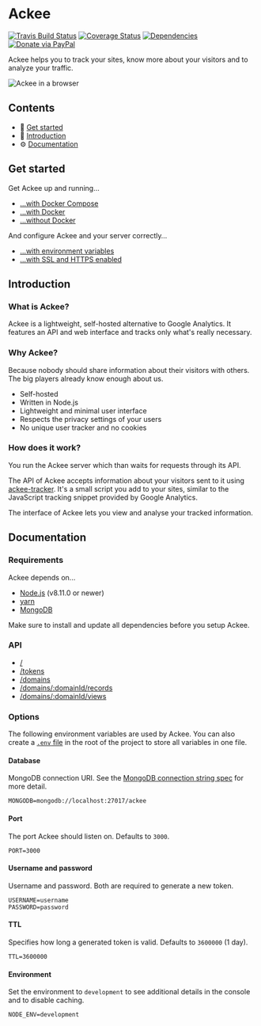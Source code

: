 # Ackee

[![Travis Build Status](https://travis-ci.org/electerious/Ackee.svg?branch=master)](https://travis-ci.org/electerious/Ackee) [![Coverage Status](https://coveralls.io/repos/github/electerious/Ackee/badge.svg?branch=master)](https://coveralls.io/github/electerious/Ackee?branch=master) [![Dependencies](https://david-dm.org/electerious/Ackee.svg)](https://david-dm.org/electerious/Ackee#info=dependencies) [![Donate via PayPal](https://img.shields.io/badge/paypal-donate-009cde.svg)](https://www.paypal.com/cgi-bin/webscr?cmd=_s-xclick&hosted_button_id=CYKBESW577YWE)

Ackee helps you to track your sites, know more about your visitors and to analyze your traffic.

![Ackee in a browser](https://s.electerious.com/images/ackee/readme.png)

## Contents

- 🏃 [Get started](#get-started)
- 📄 [Introduction](#introduction)
- ⚙️ [Documentation](#documentation)

## Get started

Get Ackee up and running…

- […with Docker Compose](docs/Get%20started.md#with-docker-compose)
- […with Docker](docs/Get%20started.md#with-docker)
- […without Docker](docs/Get%20started.md#without-docker)

And configure Ackee and your server correctly…

- […with environment variables](#options)
- […with SSL and HTTPS enabled](docs/SSL%20and%20HTTPS.md)

## Introduction

### What is Ackee?

Ackee is a lightweight, self-hosted alternative to Google Analytics. It features an API and web interface and tracks only what's really necessary.

### Why Ackee?

Because nobody should share information about their visitors with others. The big players already know enough about us.

- Self-hosted
- Written in Node.js
- Lightweight and minimal user interface
- Respects the privacy settings of your users
- No unique user tracker and no cookies

### How does it work?

You run the Ackee server which than waits for requests through its API.

The API of Ackee accepts information about your visitors sent to it using [ackee-tracker](https://github.com/electerious/ackee-tracker). It's a small script you add to your sites, similar to the JavaScript tracking snippet provided by Google Analytics.

The interface of Ackee lets you view and analyse your tracked information.

## Documentation

### Requirements

Ackee depends on...

- [Node.js](https://nodejs.org/en/) (v8.11.0 or newer)
- [yarn](https://yarnpkg.com/en/)
- [MongoDB](https://www.mongodb.com)

Make sure to install and update all dependencies before you setup Ackee.

### API

- [/](docs/UI.md)
- [/tokens](docs/tokens.md)
- [/domains](docs/domains.md)
- [/domains/:domainId/records](docs/records.md)
- [/domains/:domainId/views](docs/views.md)

### Options

The following environment variables are used by Ackee. You can also create a [`.env` file](https://www.npmjs.com/package/dotenv) in the root of the project to store all variables in one file.

#### Database

MongoDB connection URI. See the [MongoDB connection string spec](https://docs.mongodb.com/manual/reference/connection-string/) for more detail.

```
MONGODB=mongodb://localhost:27017/ackee
```

#### Port

The port Ackee should listen on. Defaults to `3000`.

```
PORT=3000
```

#### Username and password

Username and password. Both are required to generate a new token.

```
USERNAME=username
PASSWORD=password
```

#### TTL

Specifies how long a generated token is valid. Defaults to `3600000` (1 day).

```
TTL=3600000
```

#### Environment

Set the environment to `development` to see additional details in the console and to disable caching.

```
NODE_ENV=development
```